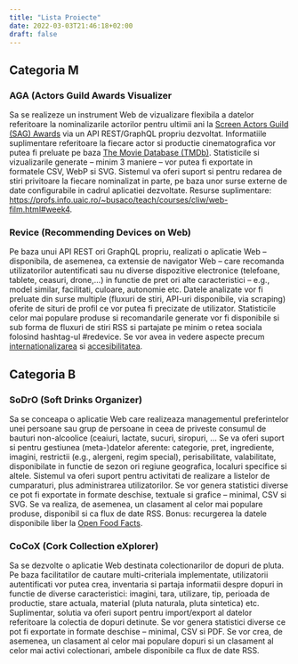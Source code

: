 ```yaml
---
title: "Lista Proiecte"
date: 2022-03-03T21:46:18+02:00
draft: false
---
```



## Categoria M

### AGA (Actors Guild Awards Visualizer
Sa se realizeze un instrument Web de vizualizare flexibila a datelor referitoare la nominalizarile actorilor pentru ultimii ani la [Screen Actors Guild (SAG) Awards](https://www.kaggle.com/unanimad/screen-actors-guild-awards) via un API REST/GraphQL propriu dezvoltat. Informatiile suplimentare referitoare la fiecare actor si productie cinematografica vor putea fi preluate pe baza [The Movie Database (TMDb)](https://www.themoviedb.org/documentation/api). Statisticile si vizualizarile generate – minim 3 maniere – vor putea fi exportate in formatele CSV, WebP si SVG. Sistemul va oferi suport si pentru redarea de stiri privitoare la fiecare nominalizat in parte, pe baza unor surse externe de date configurabile in cadrul aplicatiei dezvoltate. Resurse suplimentare: https://profs.info.uaic.ro/~busaco/teach/courses/cliw/web-film.html#week4.

### Revice (Recommending Devices on Web)
Pe baza unui API REST ori GraphQL propriu, realizati o aplicatie Web – disponibila, de asemenea, ca extensie de navigator Web – care recomanda utilizatorilor autentificati sau nu diverse dispozitive electronice (telefoane, tablete, ceasuri, drone,...) in functie de pret ori alte caracteristici – e.g., model similar, facilitati, culoare, autonomie etc. Datele analizate vor fi preluate din surse multiple (fluxuri de stiri, API-uri disponibile, via scraping) oferite de situri de profil ce vor putea fi precizate de utilizator. Statisticile celor mai populare produse si recomandarile generate vor fi disponibile si sub forma de fluxuri de stiri RSS si partajate pe minim o retea sociala folosind hashtag-ul #redevice. Se vor avea in vedere aspecte precum [internationalizarea](https://www.w3.org/standards/webdesign/i18n) si [accesibilitatea](https://www.w3.org/WAI/fundamentals/accessibility-intro/).

## Categoria B

### SoDrO (Soft Drinks Organizer)
Sa se conceapa o aplicatie Web care realizeaza managementul preferintelor unei persoane sau grup de persoane in ceea de priveste consumul de bauturi non-alcoolice (ceaiuri, lactate, sucuri, siropuri, ... Se va oferi suport si pentru gestiunea (meta-)datelor aferente: categorie, pret, ingrediente, imagini, restrictii (e.g., alergeni, regim special), perisabilitate, valabilitate, disponibilate in functie de sezon ori regiune geografica, localuri specifice si altele. Sistemul va oferi suport pentru activitati de realizare a listelor de cumparaturi, plus administrarea utilizatorilor. Se vor genera statistici diverse ce pot fi exportate in formate deschise, textuale si grafice – minimal, CSV si SVG. Se va realiza, de asemenea, un clasament al celor mai populare produse, disponibil si ca flux de date RSS. Bonus: recurgerea la datele disponibile liber la [Open Food Facts](https://world.openfoodfacts.org/category/beverages).

### CoCoX (Cork Collection eXplorer)
Sa se dezvolte o aplicatie Web destinata colectionarilor de dopuri de pluta. Pe baza facilitatilor de cautare multi-criteriala implementate, utilizatorii autentificati vor putea crea, inventaria si partaja informatii despre dopuri in functie de diverse caracteristici: imagini, tara, utilizare, tip, perioada de productie, stare actuala, material (pluta naturala, pluta sintetica) etc. Suplimentar, solutia va oferi suport pentru import/export al datelor referitoare la colectia de dopuri detinute. Se vor genera statistici diverse ce pot fi exportate in formate deschise – minimal, CSV si PDF. Se vor crea, de asemenea, un clasament al celor mai populare dopuri si un clasament al celor mai activi colectionari, ambele disponibile ca flux de date RSS.

